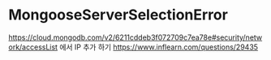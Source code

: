 # **MongooseServerSelectionError**

https://cloud.mongodb.com/v2/6211cddeb3f072709c7ea78e#security/network/accessList
에서 IP 추가 하기
https://www.inflearn.com/questions/29435
